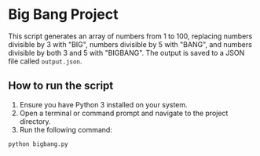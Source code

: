 # Big Bang Project

This script generates an array of numbers from 1 to 100, replacing numbers divisible by 3 with "BIG", numbers divisible by 5 with "BANG", and numbers divisible by both 3 and 5 with "BIGBANG". The output is saved to a JSON file called `output.json`.

## How to run the script

1. Ensure you have Python 3 installed on your system.
2. Open a terminal or command prompt and navigate to the project directory.
3. Run the following command:

```bash
python bigbang.py
